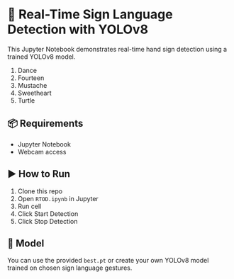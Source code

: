 # 🧠 Real-Time Sign Language Detection with YOLOv8

This Jupyter Notebook demonstrates real-time hand sign detection using a trained YOLOv8 model.

1. Dance
2. Fourteen
3. Mustache
4. Sweetheart
5. Turtle

## 📦 Requirements

- Jupyter Notebook
- Webcam access

## ▶️ How to Run

1. Clone this repo
2. Open `RTOD.ipynb` in Jupyter
3. Run cell
4. Click Start Detection
5. Click Stop Detection

## 🤖 Model

You can use the provided `best.pt` or create your own YOLOv8 model trained on chosen sign language gestures.
